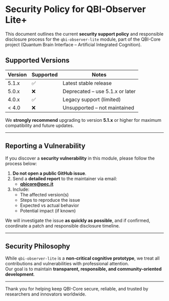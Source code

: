 #  Security Policy for QBI-Observer Lite+

This document outlines the current **security support policy** and responsible disclosure process for the `qbi-observer-lite` module, part of the QBI-Core project (Quantum Brain Interface – Artificial Integrated Cognition).



##  Supported Versions

| Version  | Supported | Notes                              |
|----------|-----------|------------------------------------|
| 5.1.x    | ✅        | Latest stable release              |
| 5.0.x    | ❌        | Deprecated – use 5.1.x or later    |
| 4.0.x    | ✅        | Legacy support (limited)           |
| < 4.0    | ❌        | Unsupported – not maintained       |

We **strongly recommend** upgrading to version **5.1.x** or higher for maximum compatibility and future updates.

---

##  Reporting a Vulnerability

If you discover a **security vulnerability** in this module, please follow the process below:

1. **Do not open a public GitHub issue**.
2. Send a **detailed report** to the maintainer via email:
   -  **qbicore@pec.it**
3. Include:
   - The affected version(s)
   - Steps to reproduce the issue
   - Expected vs actual behavior
   - Potential impact (if known)

We will investigate the issue **as quickly as possible**, and if confirmed, coordinate a patch and responsible disclosure timeline.

---

##  Security Philosophy

While `qbi-observer-lite` is a **non-critical cognitive prototype**, we treat all contributions and vulnerabilities with professional attention.  
Our goal is to maintain **transparent, responsible, and community-oriented development**.

---

Thank you for helping keep QBI-Core secure, reliable, and trusted by researchers and innovators worldwide.
